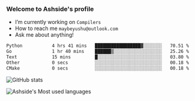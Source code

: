 ### Welcome to Ashside's profile

- I’m currently working on `Compilers`
- How to reach me `maybeyushu@outlook.com`
- Ask me about anything!

<!--START_SECTION:waka-->

```txt
Python           4 hrs 41 mins   █████████████████▓░░░░░░░   70.51 %
Go               1 hr 40 mins    ██████▒░░░░░░░░░░░░░░░░░░   25.26 %
Text             15 mins         █░░░░░░░░░░░░░░░░░░░░░░░░   03.80 %
Other            0 secs          ░░░░░░░░░░░░░░░░░░░░░░░░░   00.18 %
CMake            0 secs          ░░░░░░░░░░░░░░░░░░░░░░░░░   00.18 %
```

<!--END_SECTION:waka-->

![GitHub stats](https://github-readme-stats.vercel.app/api?username=Ashside)

![Ashside's Most used languages](https://github-readme-stats.vercel.app/api/top-langs/?username=Ashside&layout=compact&hide_border=true&langs_count=10)


